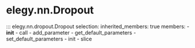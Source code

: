 
# elegy.nn.Dropout

::: elegy.nn.dropout.Dropout
    selection:
        inherited_members: true
        members:
            - __init__
            - call
            - add_parameter
            - get_default_parameters
            - set_default_parameters
            - init
            - slice
        